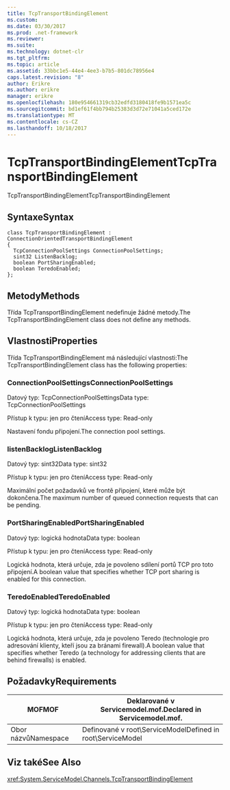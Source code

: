 ```yaml
---
title: TcpTransportBindingElement
ms.custom: 
ms.date: 03/30/2017
ms.prod: .net-framework
ms.reviewer: 
ms.suite: 
ms.technology: dotnet-clr
ms.tgt_pltfrm: 
ms.topic: article
ms.assetid: 33bbc1e5-44e4-4ee3-b7b5-801dc78956e4
caps.latest.revision: "8"
author: Erikre
ms.author: erikre
manager: erikre
ms.openlocfilehash: 180e954661319cb32edfd3180418fe9b1571ea5c
ms.sourcegitcommit: bd1ef61f4bb794b25383d3d72e71041a5ced172e
ms.translationtype: MT
ms.contentlocale: cs-CZ
ms.lasthandoff: 10/18/2017
---
```

# <a name="tcptransportbindingelement"></a><span data-ttu-id="9e7e7-102">TcpTransportBindingElement</span><span class="sxs-lookup"><span data-stu-id="9e7e7-102">TcpTransportBindingElement</span></span>
<span data-ttu-id="9e7e7-103">TcpTransportBindingElement</span><span class="sxs-lookup"><span data-stu-id="9e7e7-103">TcpTransportBindingElement</span></span>  
  
## <a name="syntax"></a><span data-ttu-id="9e7e7-104">Syntaxe</span><span class="sxs-lookup"><span data-stu-id="9e7e7-104">Syntax</span></span>  
  
```  
class TcpTransportBindingElement : ConnectionOrientedTransportBindingElement  
{  
  TcpConnectionPoolSettings ConnectionPoolSettings;  
  sint32 ListenBacklog;  
  boolean PortSharingEnabled;  
  boolean TeredoEnabled;  
};  
```  
  
## <a name="methods"></a><span data-ttu-id="9e7e7-105">Metody</span><span class="sxs-lookup"><span data-stu-id="9e7e7-105">Methods</span></span>  
 <span data-ttu-id="9e7e7-106">Třída TcpTransportBindingElement nedefinuje žádné metody.</span><span class="sxs-lookup"><span data-stu-id="9e7e7-106">The TcpTransportBindingElement class does not define any methods.</span></span>  
  
## <a name="properties"></a><span data-ttu-id="9e7e7-107">Vlastnosti</span><span class="sxs-lookup"><span data-stu-id="9e7e7-107">Properties</span></span>  
 <span data-ttu-id="9e7e7-108">Třída TcpTransportBindingElement má následující vlastnosti:</span><span class="sxs-lookup"><span data-stu-id="9e7e7-108">The TcpTransportBindingElement class has the following properties:</span></span>  
  
### <a name="connectionpoolsettings"></a><span data-ttu-id="9e7e7-109">ConnectionPoolSettings</span><span class="sxs-lookup"><span data-stu-id="9e7e7-109">ConnectionPoolSettings</span></span>  
 <span data-ttu-id="9e7e7-110">Datový typ: TcpConnectionPoolSettings</span><span class="sxs-lookup"><span data-stu-id="9e7e7-110">Data type: TcpConnectionPoolSettings</span></span>  
  
 <span data-ttu-id="9e7e7-111">Přístup k typu: jen pro čtení</span><span class="sxs-lookup"><span data-stu-id="9e7e7-111">Access type: Read-only</span></span>  
  
 <span data-ttu-id="9e7e7-112">Nastavení fondu připojení.</span><span class="sxs-lookup"><span data-stu-id="9e7e7-112">The connection pool settings.</span></span>  
  
### <a name="listenbacklog"></a><span data-ttu-id="9e7e7-113">listenBacklog</span><span class="sxs-lookup"><span data-stu-id="9e7e7-113">ListenBacklog</span></span>  
 <span data-ttu-id="9e7e7-114">Datový typ: sint32</span><span class="sxs-lookup"><span data-stu-id="9e7e7-114">Data type: sint32</span></span>  
  
 <span data-ttu-id="9e7e7-115">Přístup k typu: jen pro čtení</span><span class="sxs-lookup"><span data-stu-id="9e7e7-115">Access type: Read-only</span></span>  
  
 <span data-ttu-id="9e7e7-116">Maximální počet požadavků ve frontě připojení, které může být dokončena.</span><span class="sxs-lookup"><span data-stu-id="9e7e7-116">The maximum number of queued connection requests that can be pending.</span></span>  
  
### <a name="portsharingenabled"></a><span data-ttu-id="9e7e7-117">PortSharingEnabled</span><span class="sxs-lookup"><span data-stu-id="9e7e7-117">PortSharingEnabled</span></span>  
 <span data-ttu-id="9e7e7-118">Datový typ: logická hodnota</span><span class="sxs-lookup"><span data-stu-id="9e7e7-118">Data type: boolean</span></span>  
  
 <span data-ttu-id="9e7e7-119">Přístup k typu: jen pro čtení</span><span class="sxs-lookup"><span data-stu-id="9e7e7-119">Access type: Read-only</span></span>  
  
 <span data-ttu-id="9e7e7-120">Logická hodnota, která určuje, zda je povoleno sdílení portů TCP pro toto připojení.</span><span class="sxs-lookup"><span data-stu-id="9e7e7-120">A boolean value that specifies whether TCP port sharing is enabled for this connection.</span></span>  
  
### <a name="teredoenabled"></a><span data-ttu-id="9e7e7-121">TeredoEnabled</span><span class="sxs-lookup"><span data-stu-id="9e7e7-121">TeredoEnabled</span></span>  
 <span data-ttu-id="9e7e7-122">Datový typ: logická hodnota</span><span class="sxs-lookup"><span data-stu-id="9e7e7-122">Data type: boolean</span></span>  
  
 <span data-ttu-id="9e7e7-123">Přístup k typu: jen pro čtení</span><span class="sxs-lookup"><span data-stu-id="9e7e7-123">Access type: Read-only</span></span>  
  
 <span data-ttu-id="9e7e7-124">Logická hodnota, která určuje, zda je povoleno Teredo (technologie pro adresování klienty, kteří jsou za bránami firewall).</span><span class="sxs-lookup"><span data-stu-id="9e7e7-124">A boolean value that specifies whether Teredo (a technology for addressing clients that are behind firewalls) is enabled.</span></span>  
  
## <a name="requirements"></a><span data-ttu-id="9e7e7-125">Požadavky</span><span class="sxs-lookup"><span data-stu-id="9e7e7-125">Requirements</span></span>  
  
|<span data-ttu-id="9e7e7-126">MOF</span><span class="sxs-lookup"><span data-stu-id="9e7e7-126">MOF</span></span>|<span data-ttu-id="9e7e7-127">Deklarované v Servicemodel.mof.</span><span class="sxs-lookup"><span data-stu-id="9e7e7-127">Declared in Servicemodel.mof.</span></span>|  
|---------|-----------------------------------|  
|<span data-ttu-id="9e7e7-128">Obor názvů</span><span class="sxs-lookup"><span data-stu-id="9e7e7-128">Namespace</span></span>|<span data-ttu-id="9e7e7-129">Definované v root\ServiceModel</span><span class="sxs-lookup"><span data-stu-id="9e7e7-129">Defined in root\ServiceModel</span></span>|  
  
## <a name="see-also"></a><span data-ttu-id="9e7e7-130">Viz také</span><span class="sxs-lookup"><span data-stu-id="9e7e7-130">See Also</span></span>  
 <xref:System.ServiceModel.Channels.TcpTransportBindingElement>
